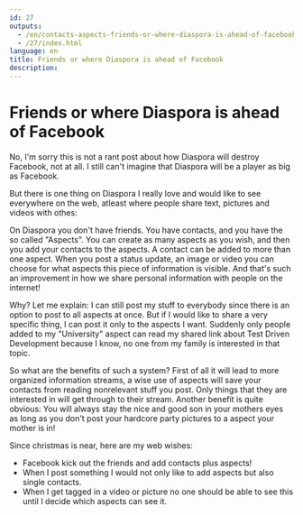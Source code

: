 ```yaml
---
id: 27
outputs:
  - /en/contacts-aspects-friends-or-where-diaspora-is-ahead-of-facebook/index.html
  - /27/index.html
language: en
title: Friends or where Diaspora is ahead of Facebook
description:
---
```

<h1>Friends or where Diaspora is ahead of Facebook</h1>
<p>
No, I'm sorry this is not a rant post about how Diaspora will destroy Facebook, not at all. I still can't imagine that Diaspora will be a player as big as Facebook.
</p>
<p>
But there is one thing on Diaspora I really love and would like to see everywhere on the web, atleast where people share text, pictures and videos with othes:
</p>
<p>
On Diaspora you don't have friends. You have contacts, and you have the so called "Aspects". You can create as many aspects as you wish, and then you add your contacts to the aspects. A contact can be added to more than one aspect. When you post a status update, an image or video you can choose for what aspects this piece of information is visible. And that's such an improvement in how we share personal information with people on the internet!
</p>
<p>
Why? Let me explain: I can still post my stuff to everybody since there is an option to post to all aspects at once. But if I would like to share a very specific thing, I can post it only to the aspects I want. Suddenly only people added to my "University" aspect can read my shared link about Test Driven Development because I know, no one from my family is interested in that topic.
</p>
<p>
So what are the benefits of such a system? First of all it will lead to more organized information streams, a wise use of aspects will save your contacts from reading nonrelevant stuff you post. Only things that they are interested in will get through to their stream. Another benefit is quite obvious: You will always stay the nice and good son in your mothers eyes as long as you don't post your hardcore party pictures to a aspect your mother is in!
</p>
<p>
Since christmas is near, here are my web wishes:
</p>
<ul>
  <li>
    Facebook kick out the friends and add contacts plus aspects!
  </li>
  <li>
    When I post something I would not only like to add aspects but also single contacts.
  </li>
  <li>
    When I get tagged in a video or picture no one should be able to see this until I decide which aspects can see it.
  </li>
</ul>
